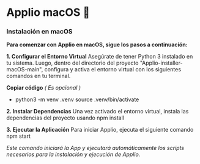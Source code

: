 # Applio macOS 🍏

### Instalación en macOS
**Para comenzar con Applio en macOS, sigue los pasos a continuación:**

**1. Configurar el Entorno Virtual**
Asegúrate de tener Python 3 instalado en tu sistema. Luego, dentro del directorio del proyecto "Applio-installer-macOS-main", configura y activa el entorno virtual con los siguientes comandos en tu terminal.

**Copiar código**                     *( Es opcional )*
- python3 -m venv .venv
source .venv/bin/activate


**2. Instalar Dependencias**
Una vez activado el entorno virtual, instala las dependencias del proyecto usando npm install


**3. Ejecutar la Aplicación**
Para iniciar Applio, ejecuta el siguiente comando npm start

*Este comando iniciará la App  y ejecutará automáticamente los scripts necesarios para la instalación y ejecución de Applio.*

